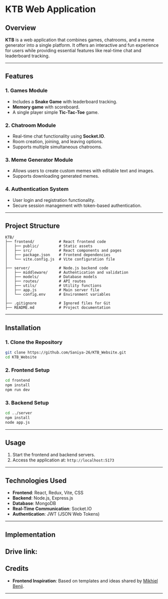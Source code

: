 # KTB Web Application

## Overview

**KTB** is a web application that combines games, chatrooms, and a meme generator into a single platform. It offers an interactive and fun experience for users while providing essential features like real-time chat and leaderboard tracking.

---

## Features

### 1. **Games Module**

- Includes a **Snake Game** with leaderboard tracking.
- **Memory game** with scoreboard.
- A single player simple **Tic-Tac-Toe** game.

### 2. **Chatroom Module**

- Real-time chat functionality using **Socket.IO**.
- Room creation, joining, and leaving options.
- Supports multiple simultaneous chatrooms.

### 3. **Meme Generator Module**

- Allows users to create custom memes with editable text and images.
- Supports downloading generated memes.

### 4. **Authentication System**

- User login and registration functionality.
- Secure session management with token-based authentication.

---

## Project Structure

```
KTB/
├── frontend/           # React frontend code
│   ├── public/         # Static assets
│   ├── src/            # React components and pages
│   ├── package.json    # Frontend dependencies
│   └── vite.config.js  # Vite configuration file
│
├── server/             # Node.js backend code
│   ├── middleware/     # Authentication and validation
│   ├── models/         # Database models
│   ├── routes/         # API routes
│   ├── utils/          # Utility functions
│   ├── app.js          # Main server file
│   └── config.env      # Environment variables
│
├── .gitignore          # Ignored files for Git
├── README.md           # Project documentation
```

---

## Installation

### 1. **Clone the Repository**

```bash
git clone https://github.com/Saniya-26/KTB_Website.git
cd KTB_Website
```

### 2. **Frontend Setup**

```bash
cd frontend
npm install
npm run dev
```

### 3. **Backend Setup**

```bash
cd ../server
npm install
node app.js
```

---

## Usage

1. Start the frontend and backend servers.
2. Access the application at: `http://localhost:5173`

---

## Technologies Used

- **Frontend**: React, Redux, Vite, CSS
- **Backend**: Node.js, Express.js
- **Database**: MongoDB
- **Real-Time Communication**: Socket.IO
- **Authentication**: JWT (JSON Web Tokens)

---
## Implementation

Drive link: 
---

## Credits

- **Frontend Inspiration**: Based on templates and ideas shared by [Mikhiel Benji](https://github.com/Mikhiel39).

---



